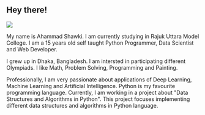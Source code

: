 ## Hey there!


![](https://media.giphy.com/media/836HiJc7pgzy8iNXCn/giphy.gif)

My name is Ahammad Shawki. I am currently studying in Rajuk Uttara Model College. I am a 15 years old self taught Python Programmer, Data Scientist and Web Developer.

I grew up in Dhaka, Bangladesh. I am intersted in participating different Olympiads. I like Math, Problem Solving, Programming and Painting.

Professionally, I am very passionate about applications of Deep Learning, Machine Learning and Artificial Intelligence. Python is my favourite programming language. Currently, I am working in a project about "Data Structures and Algorithms in Python". This project focuses implementing different data structures and algorithms in Python language.
